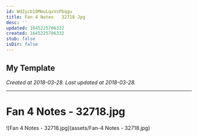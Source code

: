 ```yaml
---
id: WdZycb10MmuLqxVsPbqgu
title: Fan 4 Notes   32718 Jpg
desc: ''
updated: 1645225706332
created: 1645225706332
stub: false
isDir: false
---
```

My Template
---

_Created at 2018-03-28._
_Last updated at 2018-03-28._




---

# Fan 4 Notes - 32718.jpg


![Fan 4 Notes - 32718.jpg](assets/Fan-4 Notes - 32718.jpg)

